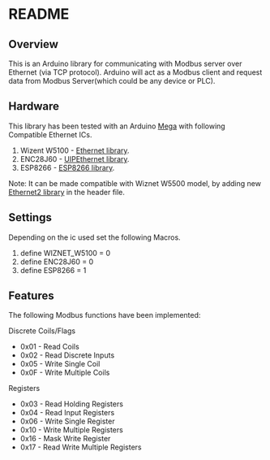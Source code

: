 README
============

Overview
--------
This is an Arduino library for communicating with Modbus server over Ethernet (via TCP protocol). Arduino will act as a Modbus client and request data from Modbus Server(which could be any device or PLC).

Hardware
--------
This library has been tested with an Arduino [Mega](https://www.arduino.cc/en/Main/ArduinoBoardMega) with following Compatible Ethernet ICs.

1. Wizent W5100 - [Ethernet library](https://www.arduino.cc/en/Reference/Ethernet).
2. ENC28J60 - [UIPEthernet library](https://github.com/UIPEthernet/UIPEthernet).
3. ESP8266 - [ESP8266 library](https://github.com/esp8266/Arduino/blob/master/libraries/ESP8266WiFi/src/ESP8266WiFi.h).

Note: It can be made compatible with Wiznet W5500 model, by adding new [Ethernet2 library](https://github.com/adafruit/Ethernet2) in the header file.

Settings
--------
Depending on the ic used set the following Macros.

1. define WIZNET_W5100 = 0
2. define ENC28J60     = 0
3. define ESP8266      = 1

Features
--------
The following Modbus functions have been implemented:

Discrete Coils/Flags

  * 0x01 - Read Coils
  * 0x02 - Read Discrete Inputs
  * 0x05 - Write Single Coil
  * 0x0F - Write Multiple Coils

Registers

  * 0x03 - Read Holding Registers
  * 0x04 - Read Input Registers
  * 0x06 - Write Single Register
  * 0x10 - Write Multiple Registers
  * 0x16 - Mask Write Register
  * 0x17 - Read Write Multiple Registers






